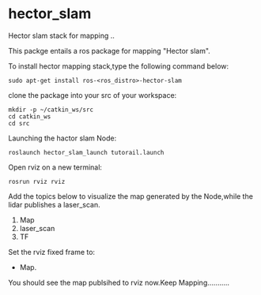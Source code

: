 # hector_slam
Hector slam stack for mapping ..

This packge entails a ros package for mapping "Hector slam".

To install hector mapping stack,type the following command below:
```
sudo apt-get install ros-<ros_distro>-hector-slam
```
clone the package into your src of your workspace:
```
mkdir -p ~/catkin_ws/src
cd catkin_ws
cd src
```
Launching the hactor slam Node:
```
roslaunch hector_slam_launch tutorail.launch 
```
Open rviz on a new terminal:
```
rosrun rviz rviz
```
Add the topics below to visualize the map generated by the Node,while the lidar publishes a laser_scan.
1. Map
2. laser_scan
3. TF

Set the rviz fixed frame to:
- Map.

You should see the map publsihed to rviz now.Keep Mapping...........
